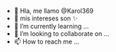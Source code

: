- 👋 Hla, me llamo @Karol369
- 👀 mis intereses son
✨
- 🌱 I’m currently learning ...
- 💞️ I’m looking to collaborate on ...
- 📫 How to reach me ...

<!---
Karol369/Karol369 is a ✨ special ✨ repository because its `README.md` (this file) appears on your GitHub profile.
You can click the Preview link to take a look at your changes.
--->
